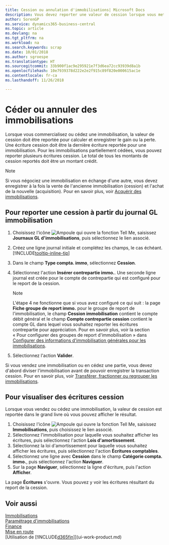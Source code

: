 ```yaml
---
title: Cession ou annulation d'immobilisations| Microsoft Docs
description: Vous devez reporter une valeur de cession lorsque vous mettez au rebut, vendez ou annulez une immobilisation.
author: SorenGP
ms.service: dynamics365-business-central
ms.topic: article
ms.devlang: na
ms.tgt_pltfrm: na
ms.workload: na
ms.search.keywords: scrap
ms.date: 10/01/2018
ms.author: sgroespe
ms.translationtype: HT
ms.sourcegitcommit: 33b900f1ac9e295921e7f3d6ea72cc93939d8a1b
ms.openlocfilehash: 10e7939378d222e2e2f915c89f820e000615ac1e
ms.contentlocale: fr-ca
ms.lasthandoff: 11/26/2018

---
```

# <a name="dispose-of-or-retire-fixed-assets"></a>Céder ou annuler des immobilisations
Lorsque vous commercialisez ou cédez une immobilisation, la valeur de cession doit être reportée pour calculer et enregistrer le gain ou la perte. Une écriture cession doit être la dernière écriture reportée pour une immobilisation. Pour les immobilisations partiellement cédées, vous pouvez reporter plusieurs écritures cession. Le total de tous les montants de cession reportés doit être un montant crédit.  

> [!NOTE]  
>   Si vous négociez une immobilisation en échange d'une autre, vous devez enregistrer à la fois la vente de l'ancienne immobilisation (cession) et l'achat de la nouvelle (acquisition). Pour en savoir plus, voir [Acquérir des immobilisations](fa-how-acquire.md).  

## <a name="to-post-a-disposal-from-the-fixed-asset-gl-journal"></a>Pour reporter une cession à partir du journal GL immobilisation
1. Choisissez l'icône ![Ampoule qui ouvre la fonction Tell Me](media/ui-search/search_small.png "Dites-moi ce que vous voulez faire"), saisissez **Journaux GL d'immobilisations**, puis sélectionnez le lien associé.  
2. Créez une ligne journal initiale et complétez les champs, le cas échéant. [!INCLUDE[tooltip-inline-tip](includes/tooltip-inline-tip_md.md)]  
3. Dans le champ **Type compta. immo**, sélectionnez **Cession**.  
4. Sélectionnez l'action **Insérer contrepartie immo.**. Une seconde ligne journal est créée pour le compte de contrepartie qui est configuré pour le report de la cession.  

    > [!NOTE]  
    >   L'étape 4 ne fonctionne que si vous avez configuré ce qui suit : la page **Fiche groupe de report immo.** pour le groupe de report de l'immobilisation, le champ **Cession immobilisation** contient le compte débit général et le champ **Compte contrepartie cession** contient le compte GL dans lequel vous souhaitez reporter les écritures contrepartie pour appréciation. Pour en savoir plus, voir la section « Pour configurer des groupes de report d'immobilisation » dans [Configurer des informations d'immobilisation générales pour les immobilisations](fa-how-setup-general.md).  
5. Sélectionnez l'action **Valider**.  

Si vous vendez une immobilisation ou en cédez une partie, vous devez d'abord diviser l'immobilisation avant de pouvoir enregistrer la transaction cession. Pour en savoir plus, voir [Transférer, fractionner ou regrouper les immobilisations](fa-how-trans-split-combine.md).  

## <a name="to-view-disposal-ledger-entries"></a>Pour visualiser des écritures cession
Lorsque vous vendez ou cédez une immobilisation, la valeur de cession est reportée dans le grand livre où vous pouvez afficher le résultat.  

1. Choisissez l'icône ![Ampoule qui ouvre la fonction Tell Me](media/ui-search/search_small.png "Dites-moi ce que vous voulez faire"), saisissez **Immobilisations**, puis choisissez le lien associé.  
2. Sélectionnez l'immobilisation pour laquelle vous souhaitez afficher les écritures, puis sélectionnez l'action **Lois d'amortissement**.  
3. Sélectionnez la loi d'amortissement pour laquelle vous souhaitez afficher les écritures, puis sélectionnez l'action **Écritures comptables**.  
4. Sélectionnez une ligne avec **Cession** dans le champ **Catégorie compta. immo.**, puis sélectionnez l'action **Naviguer**.  
5. Sur la page **Naviguer**, sélectionnez la ligne d'écriture, puis l'action **Afficher**.  

La page **Écritures** s'ouvre. Vous pouvez y voir les écritures résultant du report de la cession.  

## <a name="see-also"></a>Voir aussi
[Immobilisations](fa-manage.md)  
[Paramétrage d'immobilisations](fa-setup.md)  
[Finance](finance.md)  
[Mise en route](product-get-started.md)  
[Utilisation de [!INCLUDE[d365fin](includes/d365fin_md.md)]](ui-work-product.md)

